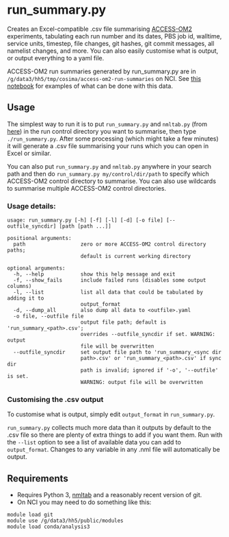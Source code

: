 # run_summary.py

Creates an Excel-compatible .csv file summarising [ACCESS-OM2](https://github.com/OceansAus/access-om2) experiments, tabulating each run number and its dates, PBS job id, walltime, service units, timestep, file changes, git hashes, git commit messages, all namelist changes, and more. You can also easily customise what is output, or output everything to a yaml file. 

ACCESS-OM2 run summaries generated by run_summary.py are in  `/g/data3/hh5/tmp/cosima/access-om2-run-summaries` on NCI. See [this notebook](https://github.com/aekiss/notebooks/blob/master/run_summary.ipynb) for examples of what can be done with this data.

## Usage

The simplest way to run it is to put `run_summary.py` and `nmltab.py` (from [here](https://github.com/aekiss/nmltab)) in the run control directory you want to summarise, then type `./run_summary.py`. After some processing (which might take a few minutes) it will generate a .csv file summarising your runs which you can open in Excel or similar.

You can also put `run_summary.py` and `nmltab.py` anywhere in your search path and then do `run_summary.py my/control/dir/path` to specify which ACCESS-OM2 control directory to summarise. You can also use wildcards to summarise multiple ACCESS-OM2 control directories.

### Usage details:
```
usage: run_summary.py [-h] [-f] [-l] [-d] [-o file] [--outfile_syncdir] [path [path ...]]

positional arguments:
  path                  zero or more ACCESS-OM2 control directory paths;
                        default is current working directory

optional arguments:
  -h, --help            show this help message and exit
  -f, --show_fails      include failed runs (disables some output columns)
  -l, --list            list all data that could be tabulated by adding it to
                        output_format
  -d, --dump_all        also dump all data to <outfile>.yaml
  -o file, --outfile file
                        output file path; default is 'run_summary_<path>.csv';
                        overrides --outfile_syncdir if set. WARNING: output
                        file will be overwritten
  --outfile_syncdir     set output file path to 'run_summary_<sync dir
                        path>.csv' or 'run_summary_<path>.csv' if sync dir
                        path is invalid; ignored if '-o', '--outfile' is set.
                        WARNING: output file will be overwritten
```

### Customising the .csv output
To customise what is output, simply edit `output_format` in `run_summary.py`.

`run_summary.py` collects much more data than it outputs by default to the .csv file so there are plenty of extra things to add if you want them. Run with the `--list` option to see a list of available data you can add to `output_format`. Changes to any variable in any .nml file will automatically be output.
  
## Requirements
- Requires Python 3, [nmltab](https://github.com/aekiss/nmltab) and a reasonably recent version of git.
- On NCI you may need to do something like this:
```
module load git
module use /g/data3/hh5/public/modules
module load conda/analysis3
```
